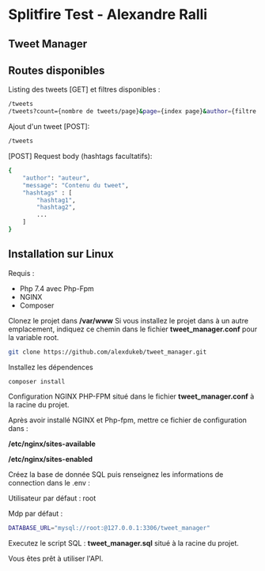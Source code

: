 # Splitfire Test - Alexandre Ralli
## Tweet Manager


## Routes disponibles

Listing des tweets [GET] et filtres disponibles :
```sh
/tweets
/tweets?count={nombre de tweets/page}&page={index page}&author={filtre auteur}&hashtag={filtre hashtag}
```
Ajout d'un tweet [POST]:
```sh
/tweets
```
[POST] Request body (hashtags facultatifs):
```sh
{
    "author": "auteur",
    "message": "Contenu du tweet",
    "hashtags" : [
        "hashtag1",
        "hashtag2",
        ...
    ]
}
```


## Installation sur Linux

Requis : 
* Php 7.4 avec Php-Fpm
* NGINX
* Composer


Clonez le projet dans **/var/www**
Si vous installez le projet dans à un autre emplacement, indiquez ce chemin dans le fichier **tweet_manager.conf**  pour la variable root.


```sh
git clone https://github.com/alexdukeb/tweet_manager.git
```

Installez les dépendences

```sh
composer install
```

Configuration NGINX PHP-FPM situé dans le fichier **tweet_manager.conf** à la racine du projet.

Après avoir installé NGINX et Php-fpm, mettre ce fichier de configuration dans : 

**/etc/nginx/sites-available**

**/etc/nginx/sites-enabled**


Créez la base de donnée SQL puis renseignez les informations de connection dans le .env :

Utilisateur par défaut  : root

Mdp par défaut : 
```sh
DATABASE_URL="mysql://root:@127.0.0.1:3306/tweet_manager"
```

Executez le script SQL : **tweet_manager.sql** situé  à la racine du projet.

Vous êtes prêt à utiliser l'API.